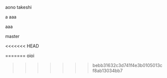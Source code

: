 
aono
takeshi



a
aaa

aaa








master



<<<<<<< HEAD

=======
oioi
>>>>>>> bebb31632c3d741f4e3b0105013cf8ab13034bb7
